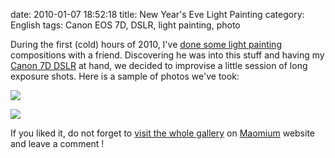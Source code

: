 date: 2010-01-07 18:52:18
title: New Year's Eve Light Painting
category: English
tags: Canon EOS 7D, DSLR, light painting, photo

During the first (cold) hours of 2010, I've [done some light painting](http://maomium.com/light-painting-part-one/) compositions with a friend. Discovering he was into this stuff and having my [Canon 7D DSLR](http://www.amazon.com/gp/product/B002NEGTTW/ref=as_li_tf_tl?ie=UTF8&tag=kevideld-20&linkCode=as2&camp=217145&creative=399381&creativeASIN=B002NEGTTW) at hand, we decided to improvise a little session of long exposure shots. Here is a sample of photos we've took:



![](/static/uploads/2010/Lightpainting9.jpg)

![](/static/uploads/2010/Lightpainting3.jpg)

If you liked it, do not forget to [visit the whole gallery](http://maomium.com/zenphoto/light-painting/) on [Maomium](http://maomium.com) website and leave a comment !
